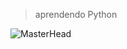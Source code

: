 >aprendendo Python

![MasterHead](https://64.media.tumblr.com/e93402bada0ece19d8b0b6c82b6bb501/tumblr_nxhrsjfmJc1rrkahjo1_540.gifv)

<!--
**otaviosbms/otaviosbms** is a ✨ _special_ ✨ repository because its `README.md` (this file) appears on your GitHub profile.

Here are some ideas to get you started:

- 🔭 I’m currently working on ...
- 🌱 I’m currently learning ...
- 👯 I’m looking to collaborate on ...
- 🤔 I’m looking for help with ...
- 💬 Ask me about ...
- 📫 How to reach me: ...
- 😄 Pronouns: ...
- ⚡ Fun fact: ...
-->
